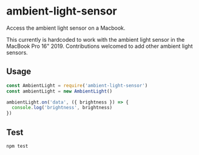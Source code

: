 # ambient-light-sensor
Access the ambient light sensor on a Macbook.

This currently is hardcoded to work with the ambient light sensor in the MacBook Pro 16" 2019. Contributions welcomed to add other ambient light sensors.

## Usage

```js
const AmbientLight = require('ambient-light-sensor')
const ambientLight = new AmbientLight()

ambientLight.on('data', ({ brightness }) => {
  console.log('brightness', brightness)
})
```

## Test

```sh
npm test
```
